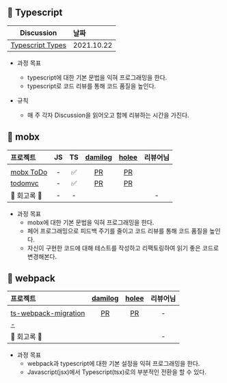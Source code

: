 ## 🌱 Typescript

|                                    Discussion                                    | 날짜       |
| :------------------------------------------------------------------------------: | :--------- |
| [Typescript Types](https://github.com/11st-search-lab/fe-archive/discussions/2) | 2021.10.22 |

- 과정 목표
  - typescript에 대한 기본 문법을 익혀 프로그래밍을 한다.
  - typescript로 코드 리뷰를 통해 코드 품질을 높인다.

- 규칙 
  - 매 주 각자 Discussion을 읽어오고 함께 리뷰하는 시간을 가진다. 
## 🌱 mobx

|   프로젝트    |  JS  |  TS  |  [damilog](https://github.com/damilog)  | [holee](https://github.com/hochan222) | 리뷰어님 |
| :---------- | :--: | :--: | :------: | :----: | :----------: |
||||||||||
| [mobx ToDo](https://github.com/11st-search-lab/mobx-todo)   | - | ✅ |  [PR](https://github.com/11st-search-lab/mobx-todo/pull/1) | [PR](https://github.com/11st-search-lab/mobx-todo/pull/2) | |
| [todomvc](https://github.com/11st-search-lab/todomvc)   | - | ✅ | [PR]() | [PR]() | |
| 🌟 회고록 🌟 | - | - |  |  | - |

  - 과정 목표
    - mobx에 대한 기본 문법을 익혀 프로그래밍을 한다.
    - 페어 프로그래밍으로 피드백 주기를 줄이고 코드 리뷰를 통해 코드 품질을 높인다.
    - 자신이 구현한 코드에 대해 테스트를 작성하고 리팩토링하여 읽기 좋은 코드로 변경해본다.

## 💠 webpack

|   프로젝트    |  [damilog](https://github.com/damilog)  | [holee](https://github.com/hochan222) | 리뷰어님 |
| :---------- | :------: | :----: | :----------: |
||||||||
| [ts-webpack-migration](https://github.com/11st-search-lab/ts-webpack-migration)   |  [PR](https://github.com/11st-search-lab/ts-webpack-migration/pull/1) | [PR](https://github.com/11st-search-lab/ts-webpack-migration/pull/2) | - |
| [-]()   |  | | |
| 🌟 회고록 🌟 |  |  | - |

  - 과정 목표
    - webpack과 typescript에 대한 기본 설정을 익혀 프로그래밍을 한다.
    - Javascript(jsx)에서 Typescript(tsx)로의 부분적인 전환을 할 수 있다.
    
